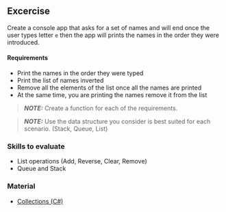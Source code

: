 ## Excercise
Create a console app that asks for a set of names and will end once the user types letter `e` then the app will prints the names in the order they were introduced. 

#### Requirements
 - Print the names in the order they were typed
 - Print the list of names inverted 
 - Remove all the elements of the list once all the names are printed 
 - At the same time, you are printing the names remove it from the list 
 
 >**_NOTE:_** Create a function for each of the requirements.
 
 >**_NOTE:_** Use the data structure you consider is best suited for each scenario. (Stack, Queue, List)

### Skills to evaluate
 - List operations (Add, Reverse, Clear, Remove)
 - Queue and Stack

### Material
 - [Collections (C#)](https://docs.microsoft.com/en-us/dotnet/csharp/programming-guide/concepts/collections)
